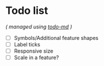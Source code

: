 # Todo list

_\( managed using [todo-md](https://github.com/Hypercubed/todo-md) \)_

- [ ] Symbols/Additional feature shapes
- [ ] Label ticks
- [ ] Responsive size
- [ ] Scale in a feature?
